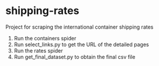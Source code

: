 # shipping-rates
Project for scraping the international container shipping rates
1. Run the containers spider
2. Run select_links.py to get the URL of the detailed pages
3. Run the rates spider
4. Run get_final_dataset.py to obtain the final csv file
